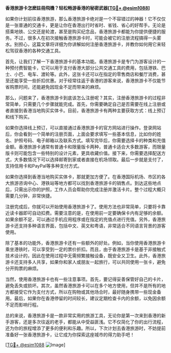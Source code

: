 **香港旅游卡怎麽註冊飛機？轻松畅游香港的秘密武器[[TG💪+ @esim1088](https://t.me/s/esim1088)]**

如果你计划前往香港旅游，那么香港旅游卡绝对是一个不容错过的神器！它不仅仅是一张普通的交通卡，更是让你在香港出行时省时、省钱、省心的好帮手。无论是搭乘地铁、公交还是轮渡，甚至是购买纪念品，香港旅游卡都能为你提供便捷的服务。不过，很多人在初次接触香港旅游卡时，可能会被它的注册流程搞得一头雾水。别担心，这篇文章将详细为你讲解如何注册香港旅游卡，并教你如何用它来轻松驾驭香港的各种交通工具。

首先，让我们了解一下香港旅游卡的基本功能。香港旅游卡是专门为游客设计的一种预付费智能卡，它可以用于支付香港大部分公共交通工具的费用，包括港铁、巴士、小巴、电车、渡轮等。此外，这张卡还可以在指定的零售商店和餐厅消费，甚至还能享受一些折扣优惠。对于经常往返于香港的游客来说，香港旅游卡不仅能节省购票时间，还能避免因现金不足而带来的麻烦。

那么，问题来了，香港旅游卡到底该怎么注册呢？其实，注册香港旅游卡的过程非常简单，只需要几个步骤就能完成。首先，你需要确定自己是否需要在线上注册或者直接到香港当地购买实体卡。目前，香港旅游卡有两种主要获取方式：线上预订和线下购买。

如果你选择线上预订，可以直接通过香港旅游卡的官方网站进行操作。登录网站后，你会看到一个简单的注册页面，上面会要求填写一些基本信息，比如你的姓名、护照号码、电子邮箱以及联系方式。填写完毕后，你需要选择卡的种类和充值金额。香港旅游卡通常有普通卡和限量版卡两种，普通卡适合大多数游客，而限量版卡则可能包含一些特别的设计元素，更具收藏价值。接下来，你需要选择配送方式，大多数情况下可以选择邮寄到家或者直接在机场领取。最后一步就是支付了，支持信用卡和PayPal等多种支付方式。

如果你选择到香港当地购买实体卡，那就更加方便了。在香港国际机场、市区的各大旅游咨询中心、港铁站等地方都可以找到香港旅游卡的销售点。到达这些地点后，只需出示你的护照，工作人员会帮助你完成注册并激活卡片。整个过程大概只需要几分钟，非常快捷。

注册完成后，你就可以开始使用香港旅游卡了。使用方法也非常简单，只要将卡靠近读卡器即可自动扣费。需要注意的是，在使用前一定要确保卡内有足够的余额。如果余额不足，可以通过手机应用程序或在指定的充值点进行充值。另外，香港旅游卡还支持多种语言界面，包括中文、英文和粤语，非常适合不同语言背景的游客使用。

除了基本的功能外，香港旅游卡还有一些额外的好处。例如，当你使用香港旅游卡乘坐港铁时，可以享受到一定的票价折扣。而且，由于香港旅游卡是基于非接触式技术设计的，因此在使用过程中无需频繁接触设备，既安全又卫生。此外，香港旅游卡还支持多人共享，如果你和家人或朋友一起旅行，可以共同使用一张卡，避免分开购票的麻烦。

当然，使用香港旅游卡也有一些注意事项。首先，要记得妥善保管好自己的卡片，避免丢失或损坏。其次，虽然香港旅游卡可以在多个地方使用，但并不是所有的地方都接受它作为支付方式，所以在购物或其他场合时，最好随身携带一些现金备用。最后，如果你在香港停留的时间较长，建议定期检查卡内的余额，以免因余额不足而影响行程。

总的来说，香港旅游卡是一款非常实用的旅游工具，无论你是第一次来到香港的新手游客，还是多次往返的老手，都能从中受益匪浅。它不仅简化了你的出行流程，还为你的旅程增添了更多的便利和乐趣。所以，下次计划去香港旅游时，不妨提前准备好一张香港旅游卡，让它成为你探索这座城市的得力助手吧！

[[TG💪+ @esim1088](https://t.me/s/esim1088) ![Image](https://i.postimg.cc/4NQfJmqS/Snipaste-2025-05-13-00-14-12.png)]